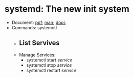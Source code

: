 # systemd: The new init system
-  Document: [pdf](http://0pointer.de/public/systemd-ebook-psankar.pdf); [man](https://fedoraproject.org/wiki/Systemd); [docs](http://0pointer.de/blog/projects/systemd-docs.html)
- Commands: systemctl
   - List Servives
       - 
   - Manage Services:
       - systemctl start _service_
       - systemctl stop _service_
       - systemctl restart _service_

